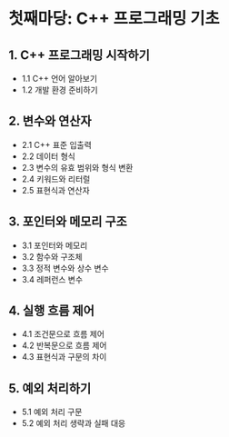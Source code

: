 # 첫째마당: C++ 프로그래밍 기초

## 1. C++ 프로그래밍 시작하기
- 1.1 C++ 언어 알아보기  
- 1.2 개발 환경 준비하기

## 2. 변수와 연산자
- 2.1 C++ 표준 입출력  
- 2.2 데이터 형식  
- 2.3 변수의 유효 범위와 형식 변환  
- 2.4 키워드와 리터럴  
- 2.5 표현식과 연산자

## 3. 포인터와 메모리 구조
- 3.1 포인터와 메모리  
- 3.2 함수와 구조체  
- 3.3 정적 변수와 상수 변수  
- 3.4 레퍼런스 변수

## 4. 실행 흐름 제어
- 4.1 조건문으로 흐름 제어  
- 4.2 반복문으로 흐름 제어  
- 4.3 표현식과 구문의 차이

## 5. 예외 처리하기
- 5.1 예외 처리 구문  
- 5.2 예외 처리 생략과 실패 대응
